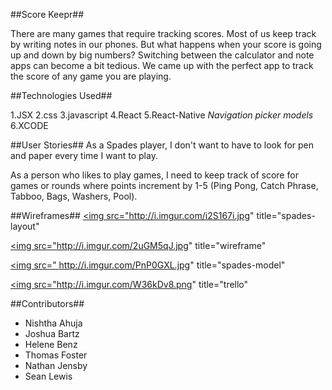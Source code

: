 <!-- Title -->
##Score Keepr##




<!-- Descriptions -->
There are many games that require tracking scores. Most of us keep track by writing notes in our phones. But what happens when your score is going up and down by big numbers? Switching between the calculator and note apps can become a bit tedious. We came up with the perfect app to track the score of any game you are playing.



##Technologies Used##

1.JSX
2.css
3.javascript
4.React
5.React-Native
*Navigation*
*picker*
*models*
6.XCODE




##User Stories##
As a Spades player, I don't want to have to look for pen and paper every time I want to play.

As a person who likes to play games, I need to keep track of score for games or rounds where points increment by 1-5 (Ping Pong, Catch Phrase, Tabboo, Bags, Washers, Pool).


##Wireframes##
<a href="http://imgur.com/i2S167i"><img src="http://i.imgur.com/i2S167i.jpg" title="spades-layout"</a>

<a href="http://imgur.com/2uGM5qJ"><img src="http://i.imgur.com/2uGM5qJ.jpg" title="wireframe"</a>

<a href="http://imgur.com/PnP0GXL"><img src="
http://i.imgur.com/PnP0GXL.jpg" title="spades-model"</a>

<a href="http://imgur.com/W36kDv8"><img src="http://i.imgur.com/W36kDv8.png" title="trello"</a>

##Contributors##
<ul>
<li>Nishtha Ahuja </li>
<li>Joshua Bartz</li>
<li>Helene Benz</li>
<li>Thomas Foster</li>
<li>Nathan Jensby</li>
<li>Sean Lewis</li>
</ul>

